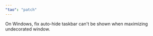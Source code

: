 ```yaml
---
"tao": "patch"
---
```


On Windows, fix auto-hide taskbar can't be shown when maximizing undecorated window.
